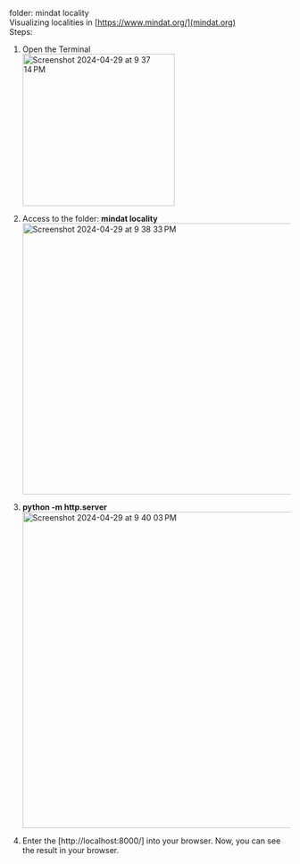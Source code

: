 folder: mindat locality<br>
Visualizing localities in [https://www.mindat.org/](mindat.org)
<br>Steps:
1. Open the Terminal <br><img width="272" alt="Screenshot 2024-04-29 at 9 37 14 PM" src="https://github.com/IGCCP/Github-Colab-test/assets/39733492/59440d6a-f5fe-4133-9f2d-8be1f3a70dbc">

2. Access to the folder: **mindat locality** <br><img width="485" alt="Screenshot 2024-04-29 at 9 38 33 PM" src="https://github.com/IGCCP/Github-Colab-test/assets/39733492/e1f88404-2a22-4ec6-894a-e9954f55975f">

3. **python -m http.server** <br><img width="566" alt="Screenshot 2024-04-29 at 9 40 03 PM" src="https://github.com/IGCCP/Github-Colab-test/assets/39733492/25cd5eff-d8d9-4a7a-94cd-643d74172ae6">

4. Enter the [http://localhost:8000/] into your browser. Now, you can see the result in your browser.<be>
